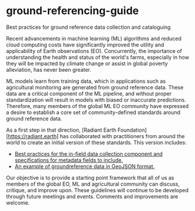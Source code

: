 # ground-referencing-guide
Best practices for ground reference data collection and cataloguing  


Recent advancements in machine learning (ML) algorithms and reduced cloud computing costs have significantly improved the utility and applicability of Earth observations (EO). Concurrently, the importance of understanding the health and status of the world's farms, especially in how they will be impacted by climate change or assist in global poverty alleviation, has never been greater.

ML models learn from training data, which in applications such as agricultural monitoring are generated from ground reference data. These data are a critical component of the ML pipeline, and without proper standardization will result in models with biased or inaccurate predictions. Therefore, many members of the global ML EO community have expressed a desire to establish a core set of community-defined standards around ground reference data.

As a first step in that direction, [Radiant Earth Foundation][https://radiant.earth] has collaborated with practitioners from around the world to create an initial version of these standards. This version includes:

* [Best practices for the in-field data collection component and specifications for metadata fields to include.](../ground-referencing-guide.rst)
* [An example of groundreference data in GeoJSON format.](../sample-groundref.data.geojson)

Our objective is to provide a starting point framework that all of us as members of the global EO, ML and agricultural community can discuss, critique, and improve upon. These guidelines will continue to be developed through future meetings and events. Comments and improvements are welcome.
